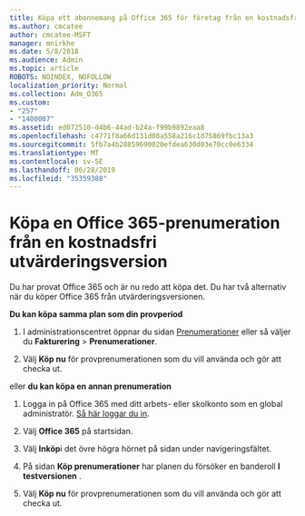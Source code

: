 ```yaml
---
title: Köpa ett abonnemang på Office 365 för företag från en kostnadsfri utvärderingsversion
ms.author: cmcatee
author: cmcatee-MSFT
manager: mnirkhe
ms.date: 5/8/2018
ms.audience: Admin
ms.topic: article
ROBOTS: NOINDEX, NOFOLLOW
localization_priority: Normal
ms.collection: Adm_O365
ms.custom:
- "257"
- "1400007"
ms.assetid: ed072510-d4b6-44ad-b24a-f99b9892eaa8
ms.openlocfilehash: c4771f8a66d131d08a558a216c1d75869fbc13a3
ms.sourcegitcommit: 5fb7a4b28859690020efdea630d03e70cc0e6334
ms.translationtype: MT
ms.contentlocale: sv-SE
ms.lasthandoff: 06/28/2019
ms.locfileid: "35359388"
---
```

# <a name="buy-a-subscription-to-office-365-from-your-free-trial"></a>Köpa en Office 365-prenumeration från en kostnadsfri utvärderingsversion

Du har provat Office 365 och är nu redo att köpa det. Du har två alternativ när du köper Office 365 från utvärderingsversionen.
  
 **Du kan köpa samma plan som din provperiod**
  
1. I administrationscentret öppnar du sidan [Prenumerationer](https://go.microsoft.com/fwlink/p/?linkid=842054) eller så väljer du **Fakturering** \> **Prenumerationer**.

2. Välj **Köp nu** för provprenumerationen som du vill använda och gör att checka ut.

eller **du kan köpa en annan prenumeration**
  
1. Logga in på Office 365 med ditt arbets- eller skolkonto som en global administratör. [Så här loggar du in](https://support.office.com/article/e9eb7d51-5430-4929-91ab-6157c5a050b4).

2. Välj **Office 365** på startsidan.

3. Välj **Inköp**i det övre högra hörnet på sidan under navigeringsfältet.

4. På sidan **Köp prenumerationer** har planen du försöker en banderoll **I testversionen** .

5. Välj **Köp nu** för provprenumerationen som du vill använda och gör att checka ut.
